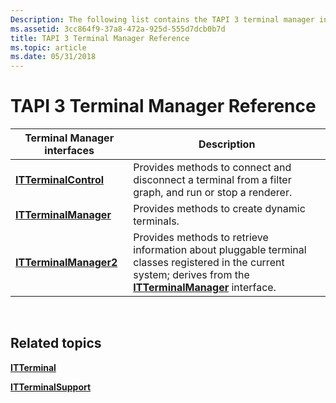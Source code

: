 ```yaml
---
Description: The following list contains the TAPI 3 terminal manager interfaces.
ms.assetid: 3cc864f9-37a8-472a-925d-555d7dcb0b7d
title: TAPI 3 Terminal Manager Reference
ms.topic: article
ms.date: 05/31/2018
---
```


# TAPI 3 Terminal Manager Reference



| Terminal Manager interfaces                      | Description                                                                                                                                                                            |
|--------------------------------------------------|----------------------------------------------------------------------------------------------------------------------------------------------------------------------------------------|
| [**ITTerminalControl**](/windows/desktop/api/Termmgr/nn-termmgr-itterminalcontrol)   | Provides methods to connect and disconnect a terminal from a filter graph, and run or stop a renderer.                                                                                 |
| [**ITTerminalManager**](/windows/desktop/api/Termmgr/nn-termmgr-itterminalmanager)   | Provides methods to create dynamic terminals.                                                                                                                                          |
| [**ITTerminalManager2**](/windows/desktop/api/Termmgr/nn-termmgr-itterminalmanager2) | Provides methods to retrieve information about pluggable terminal classes registered in the current system; derives from the [**ITTerminalManager**](/windows/desktop/api/Termmgr/nn-termmgr-itterminalmanager) interface. |



 

## Related topics

<dl> <dt>

[**ITTerminal**](/windows/win32/api/tapi3if/nn-tapi3if-itterminal)
</dt> <dt>

[**ITTerminalSupport**](/windows/win32/api/tapi3if/nn-tapi3if-itterminalsupport)
</dt> </dl>

 

 